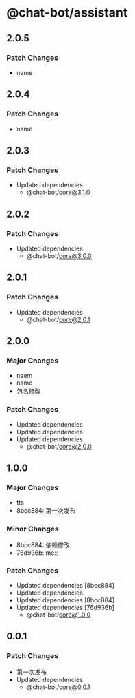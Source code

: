 # @chat-bot/assistant

## 2.0.5

### Patch Changes

- name

## 2.0.4

### Patch Changes

- name

## 2.0.3

### Patch Changes

- Updated dependencies
  - @chat-bot/core@3.1.0

## 2.0.2

### Patch Changes

- Updated dependencies
  - @chat-bot/core@3.0.0

## 2.0.1

### Patch Changes

- Updated dependencies
  - @chat-bot/core@2.0.1

## 2.0.0

### Major Changes

- naem
- name
- 包名修改

### Patch Changes

- Updated dependencies
- Updated dependencies
- Updated dependencies
  - @chat-bot/core@2.0.0

## 1.0.0

### Major Changes

- tts
- 8bcc884: 第一次发布

### Minor Changes

- 8bcc884: 依赖修改
- 76d936b: me::

### Patch Changes

- Updated dependencies [8bcc884]
- Updated dependencies
- Updated dependencies [8bcc884]
- Updated dependencies [76d936b]
  - @chat-bot/core@1.0.0

## 0.0.1

### Patch Changes

- 第一次发布
- Updated dependencies
  - @chat-bot/core@0.0.1

